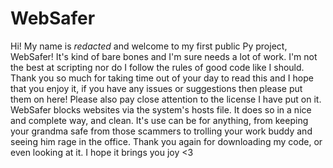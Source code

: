 # WebSafer
Hi! My name is *redacted* and welcome to my first public Py project, WebSafer! It's kind of bare bones and I'm sure needs a lot of work. I'm not the best at scripting 
nor do I follow the rules of good code like I should. Thank you so much for taking time out of your day to read this and I hope that you enjoy it, if you have any 
issues or suggestions then please put them on here! Please also pay close attention to the license I have put on it. WebSafer blocks websites via the system's hosts file.
It does so in a nice and complete way, and clean. It's use can be for anything, from keeping your grandma safe from those scammers to trolling your work buddy and seeing
him rage in the office. Thank you again for downloading my code, or even looking at it. I hope it brings you joy <3
